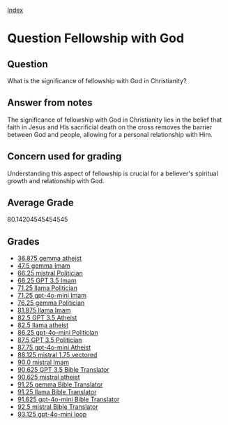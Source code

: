 
[Index](../../index.md)
# Question Fellowship with God
## Question
What is the significance of fellowship with God in Christianity?

## Answer from notes
The significance of fellowship with God in Christianity lies in the belief that faith in Jesus and His sacrificial death on the cross removes the barrier between God and people, allowing for a personal relationship with Him.

## Concern used for grading
Understanding this aspect of fellowship is crucial for a believer's spiritual growth and relationship with God.

## Average Grade
80.14204545454545

## Grades
 * [36.875 gemma atheist](../answers/gemma_atheist/Fellowship_with_God.md)
 * [47.5 gemma Imam](../answers/gemma_Imam/Fellowship_with_God.md)
 * [66.25 mistral Politician](../answers/mistral_Politician/Fellowship_with_God.md)
 * [66.25 GPT 3.5 Imam](../answers/GPT_3.5_Imam/Fellowship_with_God.md)
 * [71.25 llama Politician](../answers/llama_Politician/Fellowship_with_God.md)
 * [71.25 gpt-4o-mini Imam](../answers/gpt-4o-mini_Imam/Fellowship_with_God.md)
 * [76.25 gemma Politician](../answers/gemma_Politician/Fellowship_with_God.md)
 * [81.875 llama Imam](../answers/llama_Imam/Fellowship_with_God.md)
 * [82.5 GPT 3.5 Atheist](../answers/GPT_3.5_Atheist/Fellowship_with_God.md)
 * [82.5 llama atheist](../answers/llama_atheist/Fellowship_with_God.md)
 * [86.25 gpt-4o-mini Politician](../answers/gpt-4o-mini_Politician/Fellowship_with_God.md)
 * [87.5 GPT 3.5 Politician](../answers/GPT_3.5_Politician/Fellowship_with_God.md)
 * [87.75 gpt-4o-mini Atheist](../answers/gpt-4o-mini_Atheist/Fellowship_with_God.md)
 * [88.125 mistral 1.75 vectored](../answers/mistral_1.75_vectored/Fellowship_with_God.md)
 * [90.0 mistral Imam](../answers/mistral_Imam/Fellowship_with_God.md)
 * [90.625 GPT 3.5 Bible Translator](../answers/GPT_3.5_Bible_Translator/Fellowship_with_God.md)
 * [90.625 mistral atheist](../answers/mistral_atheist/Fellowship_with_God.md)
 * [91.25 gemma Bible Translator](../answers/gemma_Bible_Translator/Fellowship_with_God.md)
 * [91.25 llama Bible Translator](../answers/llama_Bible_Translator/Fellowship_with_God.md)
 * [91.625 gpt-4o-mini Bible Translator](../answers/gpt-4o-mini_Bible_Translator/Fellowship_with_God.md)
 * [92.5 mistral Bible Translator](../answers/mistral_Bible_Translator/Fellowship_with_God.md)
 * [93.125 gpt-4o-mini loop](../answers/gpt-4o-mini_loop/Fellowship_with_God.md)
